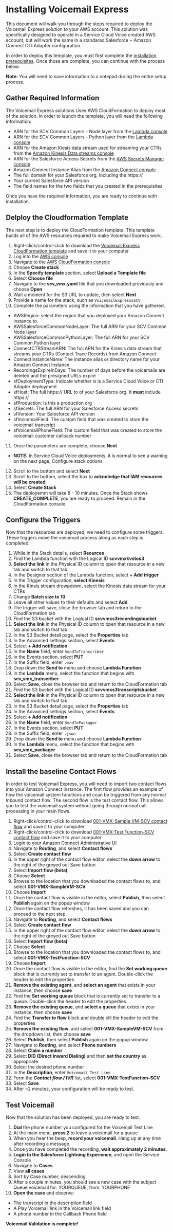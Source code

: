 # Installing Voicemail Express
This document will walk you through the steps required to deploy the Voicemail Express solution to your AWS account. This solution was specifically designed to operate in a Service Cloud Voice created AWS account, but will work the same in a standarad Salesforce + Amazon Connect CTI Adapter configuration.

In order to deploy this template, you must first complete the [installation prerequisites](docs/vmx_prerequistes.md). Once those are complete, you can continue with the process below.

**Note:** You will need to save information to a notepad during the entire setup process. 

## Gather Required Information
The Voicemail Express solutions Uses AWS CloudFormation to deploy most of the solution. In order to launch the template, you will need the following information:
- ARN for the SCV Common Layers - Node layer from the [Lambda console](https://console.aws.amazon.com/lambda/home)
- ARN for the SCV Common Layers - Python layer from the [Lambda console](https://console.aws.amazon.com/lambda/home)
- ARN for the Amazon Kiesis data stream used for streaming your CTRs from the [Amazon Kinesis Data streams console](https://console.aws.amazon.com/kinesis/home)
- ARN for the Salesforce Access Secrets from the [AWS Secrets Manager console](https://console.aws.amazon.com/secretsmanager/home)
- Amazon Connect Instance Alias from the [Amazon Connect console](https://console.aws.amazon.com/connect/home)
- The full domain for your Salesforce org, including the https://
- Your current Salesforce API version
- The field names for the two fields that you created in the prerequisites

Once you have the required information, you are ready to continue with installation. 

## Delploy the Cloudformation Template
The next step is to deploy the CloudFormation template. This template builds all of the AWS resources required to make Voicemail Express work. 
1. Right-click/control-click to download the [Voicemail Express CloudFormation template](../../../../../raw/master/projects/SCV-VoicemailExpress/CloudFormation/scv_vmx.yaml) and save it to your computer
2. Log into the [AWS console](https://console.aws.amazon.com/console/home)
3. Navigate to the [AWS CloudFormation console](https://console.aws.amazon.com/cloudformation/home)
4. Choose **Create stack**
5. In the **Specify template** section, select **Upload a Template file**
6. Select **Choose file**
7. Navigate to the **scv_vmx.yaml** file that you downloaded previously and choose **Open**
8. Wait a moment for the S3 URL to update, then select **Next**
9. Provide a name for the stack, such as `VoicemailExpresssSCV`
10. Complete the parameters using the information that you have gathered. 
  - AWSRegion: select the region that you deployed your Amazon Connect instance to
  - AWSSalesforceCommonNodeLayer: The full ARN for your SCV Common Node layer
  - AWSSalesforceCommonPythonLayer: The full ARN for your SCV Common Python layer
  - ConnectCTRStreamARN: The full ARN for the Kinesis data stream that streams your CTRs (Contact Trace Records) from Amazon Connect
  - ConnectInstanceName: The instance alias or directory name for your Amazon Connect Instance
  - RecordingsExpireInDays: The number of days before the voicemails are deleted and the presigned URLs expire
  - sfDeploymentType: Indicate whether is is a Service Cloud Voice or CTI Adapter deployment
  - sfHost: The full https:// URL to of your Salesforce org. It **must** include https://
  - sfProduction: Is this a production org
  - sfSecrets: The full ARN for your Salesforce Access secrets
  - sfVersion: Your Salesforce API version
  - sfVoicemailField: The custom field that was created to store the voicemail transcript
  - sfVoicemailPhoneField: The custom field that was created to store the voicemail customer callback number
11. Once the parameters are complete, choose **Next**
  - **NOTE:** In Service Cloud Voice deployments, it is normal to see a warning on the next page, Configure stack options
12.	Scroll to the bottom and select **Next**
13.	Scroll to the bottom, select the box to **acknoledge that IAM resources will be created**
14. Select **Create Stack**
15. The deployemnt will take 8 - 10 minutes. Once the Stack shows **CREATE_COMPLETE**, you are ready to proceed. Remain in the CloudFormation console.

## Configure the Triggers
Now that the resources are deployed, we need to configure some triggers. These triggers move the voicemail process along as each step is completed.
1. While in the Stack details, select **Reources**
2. Find the Lambda function with the Logical ID **scvvmxkvstos3**
3. **Select the link** in the Physical ID column to open that resource in a new tab and switch to that tab.
4. In the Designer section of the Lambda function, select **+ Add trigger**
5. In the Trigger configuration, **select Kinesis**
6. In the Kinsis stream drowpdown, select the Kinesis data stream for your CTRs
7. Change **Batch size to 10**
9. Leave all other values to their defaults and select **Add**
10. The trigger will save, close the browser tab and return to the CloudFormation tab
11. Find the S3 bucket with the Logical ID **scvvmxs3recordingsbucket**
12. **Select the link** in the Physical ID column to open that resource in a new tab and switch to that tab.
13. In the S3 Bucket detail page, select the **Properties** tab
14. In the Advanced settings section, select **Events**
15. Select **+ Add notification**
16. In the **Name** field, enter `SendToTranscriber`
17. In the Events section, select **PUT**
18. In the Suffix field, enter `.wav`
19. Drop down the **Send to** menu and choose **Lambda Function**
20. In the **Lambda** menu, select the function that begins with **scv_vmx_transcriber**
21. Select **Save**, close the browser tab and return to the CloudFormation tab
22. Find the S3 bucket with the Logical ID **scvvmxs3transcriptsbucket**
23. **Select the link** in the Physical ID column to open that resource in a new tab and switch to that tab.
24. In the S3 Bucket detail page, select the **Properties** tab
25. In the Advanced settings section, select **Events**
26. Select **+ Add notification**
27. In the **Name** field, enter `SendToPackager`
28. In the Events section, select **PUT**
29. In the Suffix field, enter `.json`
30. Drop down the **Send to** menu and choose **Lambda Function**
31. In the **Lambda** menu, select the function that begins with **scv_vmx_packager**
32. Select **Save**, close the browser tab and return to the CloudFormation tab

## Install the baseline Contact Flows
In order to test Voicemail Express, you will need to import two contact flows into your Amazon Connect instance. The first flow provides an example of how the voicemail system functions and ccan be triggered from any normal inbound contact flow. The second flow is the test contact flow. This allows you to test the voicemail system without going through normal call processing in your main flows. 
1. Right-click/control-click to download [001-VMX-Sample VM-SCV contact flow](../../../../../raw/master/projects/SCV-VoicemailExpress/ContactFlows/001-VMX-SampleVM-SCV) and save it to your computer
2. Right-click/control-click to download [001-VMX-Test Function-SCV contact flow](../../../../../raw/master/projects/SCV-VoicemailExpress/ContactFlows/001-VMX-TestFunction-SCV) and save it to your computer
3. Login to your Amazon Connect Administrative UI
4. Navigate to **Routing**, and select **Contact flows**
5. Select **Create contact flow**
6. In the upper right of the contact flow editor, select the **down arrow** to the right of the greyed out Save button
7. Select **Import flow (beta)**
8. Choose **Select**
9. Browse to the location that you downloaded the contact flows to, and select **001-VMX-SampleVM-SCV**
10. Choose **Import**
11. Once the contact flow is visible in the editor, select **Publish**, then select **Publish** again on the popup window
12. Once the contact flow refreshes, it has been saved and you can proceed to the next step.
13. Navigate to **Routing**, and select **Contact flows**
14. Select **Create contact flow**
15. In the upper right of the contact flow editor, select the **down arrow** to the right of the greyed out Save button
16. Select **Import flow (beta)**
17. Choose **Select**
18. Browse to the location that you downloaded the contact flows to, and select **001-VMX-TestFunction-SCV**
19. Choose **Import**
11. Once the contact flow is visible in the editor, find the **Set working queue** block that is currently set to transfer to an agent. Double-click the header  to edit the properties
12. **Remove the existing agent**, and **select an agent** that exists in your instance, then choose **save**
13. Find the **Set working queue** block that is currently set to transfer to a queue. Double-click the header to edit the properties
14. **Remove the existing queue**, and **select a queue** that exists in your instance, then choose **save**
15. Find the **Transfer to flow** block and double clil the header to edit the properties
16. **Remove the existing flow**, and select **001-VMX-SampleVM-SCV** from the dropdown list, then choose **save**
17. Select **Publish**, then select **Publish** again on the popup window
18. Navigate to **Routing**, and select **Phone numbers**
19. Select **Claim a number**
20. Select **DID (Direct Inward Dialing)** and then **set the country** as appropriate
21. Select the desired phone number
22. In the **Description**, enter `Voicemail Test Line`
23. Form the ***Contact flow / IVR*** list, select **001-VMX-TestFunction-SCV**
24. Select **Save**
25. After ~2 minutes, your configuration will be ready to test.

## Test Voicemail
Now that the solution has been deployed, you are ready to test. 
1. **Dial** the phone number you configured for the Voicemail Test Line
2. At the main menu, **press 2** to leave a voicemail for a queue
3. When you hear the beep, **record your voicemail**. Hang up at any time after recording a message.
4. Once you have completed the recording, **wait approximately 2 minutes**.
5. **Login to the Salesforce Lightning Experience**, and open the Service Console
6. Navigate to **Cases**
7. View **all cases**
8. Sort by Case number, descending
9. After a couple minutes, you should see a new case with the subject Queue voicemail for: YOURQUEUE, from: YOURPHONE
10. **Open the case** and observe:
  - The transcript in the description field
  - A Play Voicemail link in the Voicemail link field
  - A phone number in the Callback Phone field
  
**Voicemail Validation is complete!**

